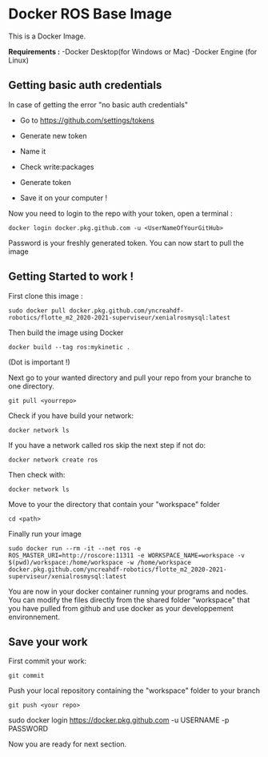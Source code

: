 # Docker ROS Base Image

This is a Docker Image.

**Requirements :**
-Docker Desktop(for Windows or Mac)
-Docker Engine (for Linux)

## Getting basic auth credentials

In case of getting the error "no basic auth credentials"

- Go to https://github.com/settings/tokens

- Generate new token

- Name it

- Check write:packages

- Generate token

- Save it on your computer !

Now you need to login to the repo with your token, open a terminal :

    docker login docker.pkg.github.com -u <UserNameOfYourGitHub>

Password is your freshly generated token. You can now start to pull the image


## Getting Started to work !

First clone this image :
    
    sudo docker pull docker.pkg.github.com/yncreahdf-robotics/flotte_m2_2020-2021-superviseur/xenialrosmysql:latest

Then build the image using Docker

    docker build --tag ros:mykinetic .
(Dot is important !)

Next go to your wanted directory and pull your repo from your branche to one directory.

    git pull <yourrepo>

Check if you have build your network:

    docker network ls

If you have a network called ros skip the next step if not do:

    docker network create ros

Then check with:

    docker network ls

Move to your the directory that contain your "workspace" folder

    cd <path>

Finally run your image

    sudo docker run --rm -it --net ros -e ROS_MASTER_URI=http://roscore:11311 -e WORKSPACE_NAME=workspace -v $(pwd)/workspace:/home/workspace -w /home/workspace docker.pkg.github.com/yncreahdf-robotics/flotte_m2_2020-2021-superviseur/xenialrosmysql:latest

You are now in your docker container running your programs and nodes.
You can modify the files directly from the shared folder "workspace" that you have pulled from github and use docker as your developpement environnement.

## Save your work
First commit your work:

    git commit

Push your local repository containing the "workspace" folder to your branch

    git push <your repo>





sudo docker login https://docker.pkg.github.com -u USERNAME -p PASSWORD


Now you are ready for next section.

